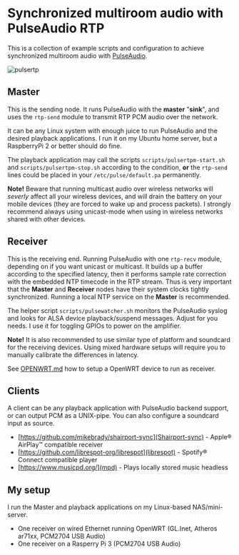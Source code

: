 Synchronized multiroom audio with PulseAudio RTP
================================================

This is a collection of example scripts and configuration to achieve synchronized multiroom audio with [PulseAudio](https://www.freedesktop.org/wiki/Software/PulseAudio/).

![pulsertp](https://raw.githubusercontent.com/mada3k/pulsertp-multiroom/master/pulsertp.png "Pulse RTP flow")


Master
------
This is the sending node. It runs PulseAudio with the __master__ "__sink__", and uses the `rtp-send` module to transmit RTP PCM audio over the network.

It can be any Linux system with enough juice to run PulseAudio and the desired playback applications. I run it on my Ubuntu home server, but a RaspberryPi 2 or better should do fine.

The playback application may call the scripts `scripts/pulsertpm-start.sh` and `scripts/pulsertpm-stop.sh` according to the condition, __or__ the `rtp-send` lines could be placed in your `/etc/pulse/default.pa` permanently.

__Note!__ Beware that running multicast audio over wireless networks will *severly* affect all your wireless devices, and will drain the battery on your mobile devices (they are forced to wake up and process packets). I strongly recommend always using unicast-mode when using in wireless networks shared with other devices.


Receiver
--------
This is the receiving end. Running PulseAudio with one `rtp-recv` module, depending on if you want unicast or multicast. 
It builds up a buffer according to the specified latency, then it performs sample rate correction with the embedded NTP timecode in the RTP stream.
Thus is very important that the __Master__ and __Receiver__ nodes have their system clocks tightly synchronized. Running a local NTP service on the __Master__ is recommended.

The helper script `scripts/pulsewatcher.sh` monitors the PulseAudio syslog and looks for ALSA device playback/suspend messages. Adjust for you needs. I use it for toggling GPIOs to power on the amplifier.

__Note!__ It is also recommended to use similar type of platform and soundcard for the receiving devices. Using mixed hardware setups will require you to manually calibrate the differences in latency.

See [OPENWRT.md](OPENWRT.md) how to setup a OpenWRT device to run as receiver.


Clients
-------
A client can be any playback application with PulseAudio backend support, or can output PCM as a UNIX-pipe. You can also configure a soundcard input as source.

* [https://github.com/mikebrady/shairport-sync](Shairport-sync) - Apple® AirPlay™ compatible receiver
* [https://github.com/librespot-org/librespot](librespot) - Spotify® Connect compatible player  
* [https://www.musicpd.org/](mpd) - Plays locally stored music headless



My setup
--------
I run the Master and playback applications on my Linux-based NAS/mini-server.

* One receiver on wired Ethernet running OpenWRT (GL.Inet, Atheros ar71xx, PCM2704 USB Audio)
* One receiver on a Rasperry Pi 3 (PCM2704 USB Audio)



